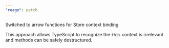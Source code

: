 ```yaml
---
"reago": patch
---
```


Switched to arrow functions for Store context binding

This approach allows TypeScript to recognize the `this` context is irrelevant and methods
can be safely destructured.
